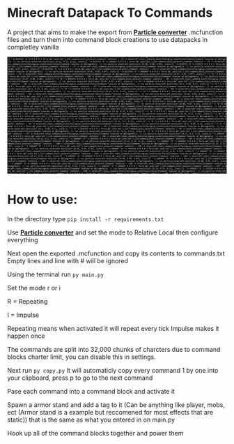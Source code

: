 # Minecraft Datapack To Commands

A project that aims to make the export from **[Particle converter](https://github.com/kemo14331/Particle-Converter/tree/main)** .mcfunction files and turn them into command block creations to use datapacks in completley vanilla

<img src="Images/icon.png">

# How to use:

In the directory type `pip install -r requirements.txt`

Use **[Particle converter](https://github.com/kemo14331/Particle-Converter/tree/main)** and set the mode to Relative Local then configure everything

Next open the exported .mcfunction and copy its contents to commands.txt Empty lines and line with # will be ignored

Using the terminal run `py main.py`

Set the mode r or i 

R = Repeating

I = Impulse

Repeating means when activated it will repeat every tick
Impulse makes it happen once

The commands are split into 32,000 chunks of charcters due to command blocks charter limit, you can disable this in settings.


Next run `py copy.py`
It will automaticly copy every command 1 by one into your clipboard, press p to go to the next command

Pase each command into a command block and activate it

Spawn a armor stand and add a tag to it (Can be anything like player, mobs, ect (Armor stand is a example but reccomened for most effects that are static)) that is the same as what you entered in on main.py

Hook up all of the command blocks together and power them
